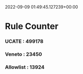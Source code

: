2022-09-09 01:49:45.127239+00:00
# Rule Counter 
 ### UCATE : 499178

 ### Veneto : 23450

 ### Allowlist : 13924